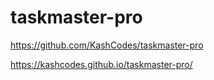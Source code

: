 # taskmaster-pro


https://github.com/KashCodes/taskmaster-pro

https://kashcodes.github.io/taskmaster-pro/